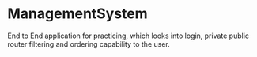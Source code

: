 # ManagementSystem
End to End application for practicing, which looks into login, private public router filtering and ordering capability to the user.

